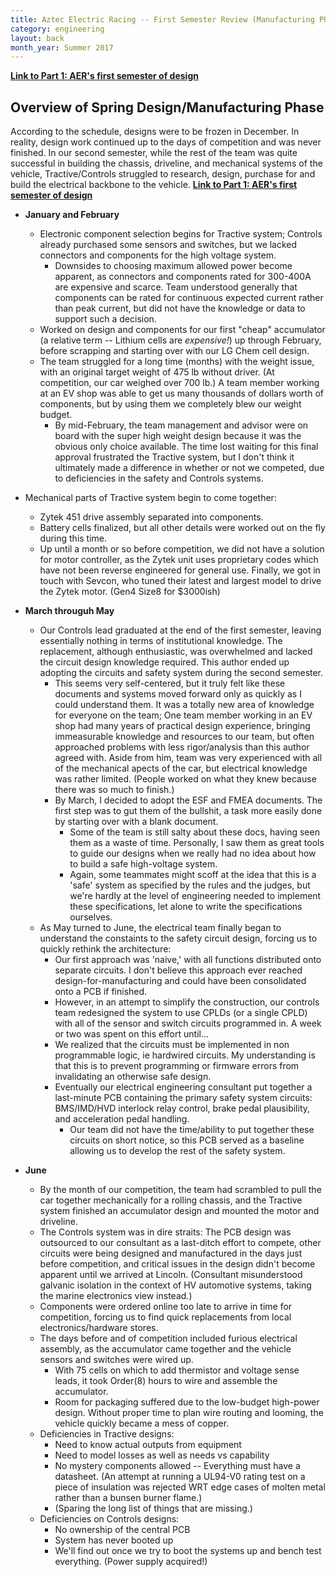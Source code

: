 ```yaml
---
title: Aztec Electric Racing -- First Semester Review (Manufacturing Phase 1)
category: engineering
layout: back
month_year: Summer 2017
---
```


<b><a href="/engineering/2017/07/17/AER-Year1-Design.html">Link to Part 1: AER's first semester of design</a></b>

Overview of Spring Design/Manufacturing Phase
------------------------
According to the schedule, designs were to be frozen in December. In reality, design work continued up to the days of competition and was never finished. In our second semester, while the rest of the team was quite successful in building the chassis, driveline, and mechanical systems of the vehicle, Tractive/Controls struggled to research, design, purchase for and build the electrical backbone to the vehicle.
<b><a href="/engineering/2017/07/17/AER-Year1-Design.html">Link to Part 1: AER's first semester of design</a></b>

* **January and February**
    * Electronic component selection begins for Tractive system; Controls already purchased some sensors and switches, but we lacked connectors and components for the high voltage system.
        * Downsides to choosing maximum allowed power become apparent, as connectors and components rated for 300-400A are expensive and scarce. Team understood generally that components can be rated for continuous expected current rather than peak current, but did not have the knowledge or data to support such a decision.
    * Worked on design and components for our first "cheap" accumulator (a relative term -- Lithium cells are *expensive!*) up through February, before scrapping and starting over with our LG Chem cell design.
    * The team struggled for a long time (months) with the weight issue, with an original target weight of 475 lb without driver. (At competition, our car weighed over 700 lb.) A team member working at an EV shop was able to get us many thousands of dollars worth of components, but by using them we completely blew our weight budget.
        * By mid-February, the team management and advisor were on board with the super high weight design because it was the obvious only choice available. The time lost waiting for this final approval frustrated the Tractive system, but I don't think it ultimately made a difference in whether or not we competed, due to deficiencies in the safety and Controls systems.
* Mechanical parts of Tractive system begin to come together:
    * Zytek 451 drive assembly separated into components.
    * Battery cells finalized, but all other details were worked out on the fly during this time.
    * Up until a month or so before competition, we did not have a solution for motor controller, as the Zytek unit uses proprietary codes which have not been reverse engineered for general use. Finally, we got in touch with Sevcon, who tuned their latest and largest model to drive the Zytek motor. (Gen4 Size8 for $3000ish)

* **March througuh May**
     * Our Controls lead graduated at the end of the first semester, leaving essentially nothing in terms of institutional knowledge. The replacement, although enthusiastic, was overwhelmed and lacked the circuit design knowledge required. This author ended up adopting the circuits and safety system during the second semester.
        * This seems very self-centered, but it truly felt like these documents and systems moved forward only as quickly as I could understand them. It was a totally new area of knowledge for everyone on the team; One team member working in an EV shop had many years of practical design experience, bringing immeasurable knowledge and resources to our team, but often approached problems with less rigor/analysis than this author agreed with. Aside from him, team was very experienced with all of the mechanical apects of the car, but electrical knowledge was rather limited. (People worked on what they knew because there was so much to finish.)
        * By March, I decided to adopt the ESF and FMEA documents. The first step was to gut them of the bullshit, a task more easily done by starting over with a blank document.
            * Some of the team is still salty about these docs, having seen them as a waste of time. Personally, I saw them as great tools to guide our designs when we really had no idea about how to build a safe high-voltage system.
            * Again, some teammates might scoff at the idea that this is a 'safe' system as specified by the rules and the judges, but we're hardly at the level of engineering needed to implement these specifications, let alone to write the specifications ourselves.
    * As May turned to June, the electrical team finally began to understand the constaints to the safety circuit design, forcing us to quickly rethink the architecture:
        * Our first approach was 'naive,' with all functions distributed onto separate circuits. I don't believe this approach ever reached design-for-manufacturing and could have been consolidated onto a PCB if finished.
        * However, in an attempt to simplify the construction, our controls team redesigned the system to use CPLDs (or a single CPLD) with all of the sensor and switch circuits programmed in. A week or two was spent on this effort until...
        * We realized that the circuits must be implemented in non programmable logic, ie hardwired circuits. My understanding is that this is to prevent programming or firmware errors from invalidating an otherwise safe design.
        * Eventually our electrical engineering consultant put together a last-minute PCB containing the primary safety system circuits: BMS/IMD/HVD interlock relay control, brake pedal plausibility, and acceleration pedal handling.
            * Our team did not have the time/ability to put together these circuits on short notice, so this PCB served as a baseline allowing us to develop the rest of the safety system.

* **June**
    * By the month of our competition, the team had scrambled to pull the car together mechanically for a rolling chassis, and the Tractive system finished an accumulator design and mounted the motor and driveline.
    * The Controls system was in dire straits: The PCB design was outsourced to our consultant as a last-ditch effort to compete, other circuits were being designed and manufactured in the days just before competition, and critical issues in the design didn't become apparent until we arrived at Lincoln. (Consultant misunderstood galvanic isolation in the context of HV automotive systems, taking the marine electronics view instead.)
    * Components were ordered online too late to arrive in time for competition, forcing us to find quick replacements from local electronics/hardware stores.
    * The days before and of competition included furious electrical assembly, as the accumulator came together and the vehicle sensors and switches were wired up.
        * With 75 cells on which to add thermistor and voltage sense leads, it took Order(8) hours to wire and assemble the accumulator.
        * Room for packaging suffered due to the low-budget high-power design. Without proper time to plan wire routing and looming, the vehicle quickly became a mess of copper.
    * Deficiencies in Tractive designs:
        * Need to know actual outputs from equipment
        * Need to model losses as well as needs vs capability
        * No mystery components allowed -- Everything must have a datasheet. (An attempt at running a UL94-V0 rating test on a piece of insulation was rejected WRT edge cases of molten metal rather than a bunsen burner flame.)
        * (Sparing the long list of things that are missing.)
    * Deficiencies on Controls designs:
        * No ownership of the central PCB
        * System has never booted up
        * We'll find out once we try to boot the systems up and bench test everything. (Power supply acquired!)
